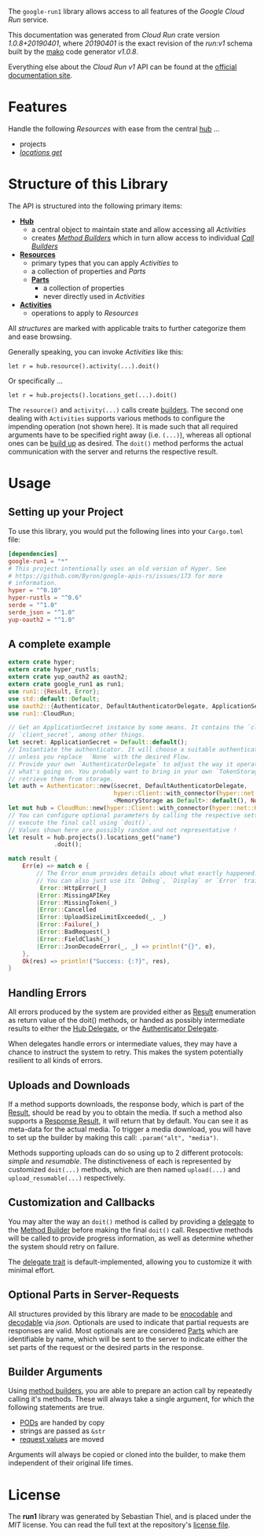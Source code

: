 <!---
DO NOT EDIT !
This file was generated automatically from 'src/mako/api/README.md.mako'
DO NOT EDIT !
-->
The `google-run1` library allows access to all features of the *Google Cloud Run* service.

This documentation was generated from *Cloud Run* crate version *1.0.8+20190401*, where *20190401* is the exact revision of the *run:v1* schema built by the [mako](http://www.makotemplates.org/) code generator *v1.0.8*.

Everything else about the *Cloud Run* *v1* API can be found at the
[official documentation site](https://cloud.google.com/run/).
# Features

Handle the following *Resources* with ease from the central [hub](https://docs.rs/google-run1/1.0.8+20190401/google_run1/struct.CloudRun.html) ... 

* projects
 * [*locations get*](https://docs.rs/google-run1/1.0.8+20190401/google_run1/struct.ProjectLocationGetCall.html)




# Structure of this Library

The API is structured into the following primary items:

* **[Hub](https://docs.rs/google-run1/1.0.8+20190401/google_run1/struct.CloudRun.html)**
    * a central object to maintain state and allow accessing all *Activities*
    * creates [*Method Builders*](https://docs.rs/google-run1/1.0.8+20190401/google_run1/trait.MethodsBuilder.html) which in turn
      allow access to individual [*Call Builders*](https://docs.rs/google-run1/1.0.8+20190401/google_run1/trait.CallBuilder.html)
* **[Resources](https://docs.rs/google-run1/1.0.8+20190401/google_run1/trait.Resource.html)**
    * primary types that you can apply *Activities* to
    * a collection of properties and *Parts*
    * **[Parts](https://docs.rs/google-run1/1.0.8+20190401/google_run1/trait.Part.html)**
        * a collection of properties
        * never directly used in *Activities*
* **[Activities](https://docs.rs/google-run1/1.0.8+20190401/google_run1/trait.CallBuilder.html)**
    * operations to apply to *Resources*

All *structures* are marked with applicable traits to further categorize them and ease browsing.

Generally speaking, you can invoke *Activities* like this:

```Rust,ignore
let r = hub.resource().activity(...).doit()
```

Or specifically ...

```ignore
let r = hub.projects().locations_get(...).doit()
```

The `resource()` and `activity(...)` calls create [builders][builder-pattern]. The second one dealing with `Activities` 
supports various methods to configure the impending operation (not shown here). It is made such that all required arguments have to be 
specified right away (i.e. `(...)`), whereas all optional ones can be [build up][builder-pattern] as desired.
The `doit()` method performs the actual communication with the server and returns the respective result.

# Usage

## Setting up your Project

To use this library, you would put the following lines into your `Cargo.toml` file:

```toml
[dependencies]
google-run1 = "*"
# This project intentionally uses an old version of Hyper. See
# https://github.com/Byron/google-apis-rs/issues/173 for more
# information.
hyper = "^0.10"
hyper-rustls = "^0.6"
serde = "^1.0"
serde_json = "^1.0"
yup-oauth2 = "^1.0"
```

## A complete example

```Rust
extern crate hyper;
extern crate hyper_rustls;
extern crate yup_oauth2 as oauth2;
extern crate google_run1 as run1;
use run1::{Result, Error};
use std::default::Default;
use oauth2::{Authenticator, DefaultAuthenticatorDelegate, ApplicationSecret, MemoryStorage};
use run1::CloudRun;

// Get an ApplicationSecret instance by some means. It contains the `client_id` and 
// `client_secret`, among other things.
let secret: ApplicationSecret = Default::default();
// Instantiate the authenticator. It will choose a suitable authentication flow for you, 
// unless you replace  `None` with the desired Flow.
// Provide your own `AuthenticatorDelegate` to adjust the way it operates and get feedback about 
// what's going on. You probably want to bring in your own `TokenStorage` to persist tokens and
// retrieve them from storage.
let auth = Authenticator::new(&secret, DefaultAuthenticatorDelegate,
                              hyper::Client::with_connector(hyper::net::HttpsConnector::new(hyper_rustls::TlsClient::new())),
                              <MemoryStorage as Default>::default(), None);
let mut hub = CloudRun::new(hyper::Client::with_connector(hyper::net::HttpsConnector::new(hyper_rustls::TlsClient::new())), auth);
// You can configure optional parameters by calling the respective setters at will, and
// execute the final call using `doit()`.
// Values shown here are possibly random and not representative !
let result = hub.projects().locations_get("name")
             .doit();

match result {
    Err(e) => match e {
        // The Error enum provides details about what exactly happened.
        // You can also just use its `Debug`, `Display` or `Error` traits
         Error::HttpError(_)
        |Error::MissingAPIKey
        |Error::MissingToken(_)
        |Error::Cancelled
        |Error::UploadSizeLimitExceeded(_, _)
        |Error::Failure(_)
        |Error::BadRequest(_)
        |Error::FieldClash(_)
        |Error::JsonDecodeError(_, _) => println!("{}", e),
    },
    Ok(res) => println!("Success: {:?}", res),
}

```
## Handling Errors

All errors produced by the system are provided either as [Result](https://docs.rs/google-run1/1.0.8+20190401/google_run1/enum.Result.html) enumeration as return value of 
the doit() methods, or handed as possibly intermediate results to either the 
[Hub Delegate](https://docs.rs/google-run1/1.0.8+20190401/google_run1/trait.Delegate.html), or the [Authenticator Delegate](https://docs.rs/yup-oauth2/*/yup_oauth2/trait.AuthenticatorDelegate.html).

When delegates handle errors or intermediate values, they may have a chance to instruct the system to retry. This 
makes the system potentially resilient to all kinds of errors.

## Uploads and Downloads
If a method supports downloads, the response body, which is part of the [Result](https://docs.rs/google-run1/1.0.8+20190401/google_run1/enum.Result.html), should be
read by you to obtain the media.
If such a method also supports a [Response Result](https://docs.rs/google-run1/1.0.8+20190401/google_run1/trait.ResponseResult.html), it will return that by default.
You can see it as meta-data for the actual media. To trigger a media download, you will have to set up the builder by making
this call: `.param("alt", "media")`.

Methods supporting uploads can do so using up to 2 different protocols: 
*simple* and *resumable*. The distinctiveness of each is represented by customized 
`doit(...)` methods, which are then named `upload(...)` and `upload_resumable(...)` respectively.

## Customization and Callbacks

You may alter the way an `doit()` method is called by providing a [delegate](https://docs.rs/google-run1/1.0.8+20190401/google_run1/trait.Delegate.html) to the 
[Method Builder](https://docs.rs/google-run1/1.0.8+20190401/google_run1/trait.CallBuilder.html) before making the final `doit()` call. 
Respective methods will be called to provide progress information, as well as determine whether the system should 
retry on failure.

The [delegate trait](https://docs.rs/google-run1/1.0.8+20190401/google_run1/trait.Delegate.html) is default-implemented, allowing you to customize it with minimal effort.

## Optional Parts in Server-Requests

All structures provided by this library are made to be [enocodable](https://docs.rs/google-run1/1.0.8+20190401/google_run1/trait.RequestValue.html) and 
[decodable](https://docs.rs/google-run1/1.0.8+20190401/google_run1/trait.ResponseResult.html) via *json*. Optionals are used to indicate that partial requests are responses 
are valid.
Most optionals are are considered [Parts](https://docs.rs/google-run1/1.0.8+20190401/google_run1/trait.Part.html) which are identifiable by name, which will be sent to 
the server to indicate either the set parts of the request or the desired parts in the response.

## Builder Arguments

Using [method builders](https://docs.rs/google-run1/1.0.8+20190401/google_run1/trait.CallBuilder.html), you are able to prepare an action call by repeatedly calling it's methods.
These will always take a single argument, for which the following statements are true.

* [PODs][wiki-pod] are handed by copy
* strings are passed as `&str`
* [request values](https://docs.rs/google-run1/1.0.8+20190401/google_run1/trait.RequestValue.html) are moved

Arguments will always be copied or cloned into the builder, to make them independent of their original life times.

[wiki-pod]: http://en.wikipedia.org/wiki/Plain_old_data_structure
[builder-pattern]: http://en.wikipedia.org/wiki/Builder_pattern
[google-go-api]: https://github.com/google/google-api-go-client

# License
The **run1** library was generated by Sebastian Thiel, and is placed 
under the *MIT* license.
You can read the full text at the repository's [license file][repo-license].

[repo-license]: https://github.com/Byron/google-apis-rsblob/master/LICENSE.md
